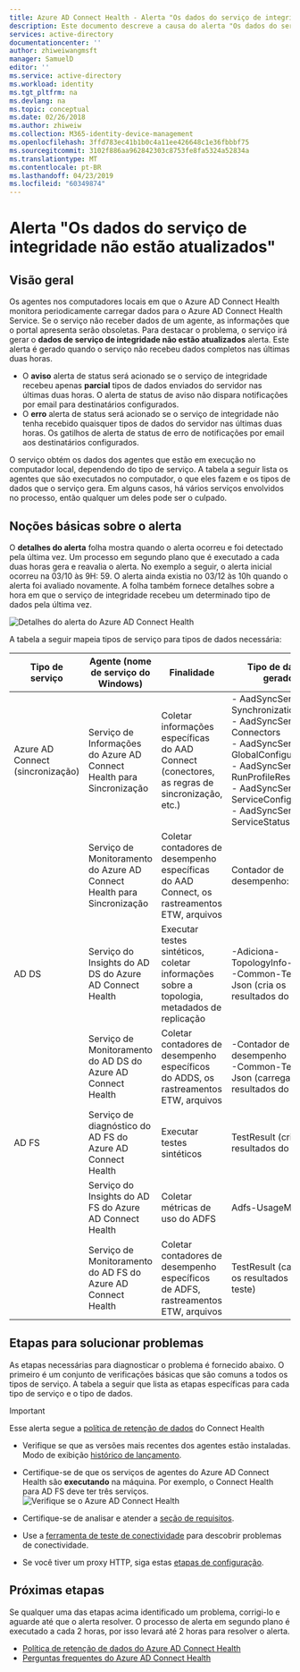 ```yaml
---
title: Azure AD Connect Health - Alerta "Os dados do serviço de integridade não estão atualizados" | Microsoft Docs
description: Este documento descreve a causa do alerta "Os dados do serviço de integridade não estão atualizados" e como solucioná-lo.
services: active-directory
documentationcenter: ''
author: zhiweiwangmsft
manager: SamuelD
editor: ''
ms.service: active-directory
ms.workload: identity
ms.tgt_pltfrm: na
ms.devlang: na
ms.topic: conceptual
ms.date: 02/26/2018
ms.author: zhiweiw
ms.collection: M365-identity-device-management
ms.openlocfilehash: 3ffd783ec41b1b0c4a11ee426648c1e36fbbbf75
ms.sourcegitcommit: 3102f886aa962842303c8753fe8fa5324a52834a
ms.translationtype: MT
ms.contentlocale: pt-BR
ms.lasthandoff: 04/23/2019
ms.locfileid: "60349874"
---
```

# <a name="health-service-data-is-not-up-to-date-alert"></a>Alerta "Os dados do serviço de integridade não estão atualizados"

## <a name="overview"></a>Visão geral

Os agentes nos computadores locais em que o Azure AD Connect Health monitora periodicamente carregar dados para o Azure AD Connect Health Service. Se o serviço não receber dados de um agente, as informações que o portal apresenta serão obsoletas. Para destacar o problema, o serviço irá gerar o **dados de serviço de integridade não estão atualizados** alerta. Este alerta é gerado quando o serviço não recebeu dados completos nas últimas duas horas.  

- O **aviso** alerta de status será acionado se o serviço de integridade recebeu apenas **parcial** tipos de dados enviados do servidor nas últimas duas horas. O alerta de status de aviso não dispara notificações por email para destinatários configurados. 
- O **erro** alerta de status será acionado se o serviço de integridade não tenha recebido quaisquer tipos de dados do servidor nas últimas duas horas. Os gatilhos de alerta de status de erro de notificações por email aos destinatários configurados.

O serviço obtém os dados dos agentes que estão em execução no computador local, dependendo do tipo de serviço. A tabela a seguir lista os agentes que são executados no computador, o que eles fazem e os tipos de dados que o serviço gera. Em alguns casos, há vários serviços envolvidos no processo, então qualquer um deles pode ser o culpado. 

## <a name="understanding-the-alert"></a>Noções básicas sobre o alerta

O **detalhes do alerta** folha mostra quando o alerta ocorreu e foi detectado pela última vez. Um processo em segundo plano que é executado a cada duas horas gera e reavalia o alerta. No exemplo a seguir, o alerta inicial ocorreu na 03/10 às 9H: 59. O alerta ainda existia no 03/12 às 10h quando o alerta foi avaliado novamente. A folha também fornece detalhes sobre a hora em que o serviço de integridade recebeu um determinado tipo de dados pela última vez. 
 
 ![Detalhes do alerta do Azure AD Connect Health](./media/how-to-connect-health-data-freshness/data-freshness-details.png)
 
A tabela a seguir mapeia tipos de serviço para tipos de dados necessária:

| Tipo de serviço | Agente (nome de serviço do Windows) | Finalidade | Tipo de dados gerado  |
| --- | --- | --- | --- |  
| Azure AD Connect (sincronização) | Serviço de Informações do Azure AD Connect Health para Sincronização | Coletar informações específicas do AAD Connect (conectores, as regras de sincronização, etc.) | - AadSyncService-SynchronizationRules <br />  - AadSyncService-Connectors <br /> - AadSyncService-GlobalConfigurations  <br />  - AadSyncService-RunProfileResults <br /> - AadSyncService-ServiceConfigurations <br /> - AadSyncService-ServiceStatus   |
|  | Serviço de Monitoramento do Azure AD Connect Health para Sincronização | Coletar contadores de desempenho específicas do AAD Connect, os rastreamentos ETW, arquivos | Contador de desempenho: |
| AD DS | Serviço do Insights do AD DS do Azure AD Connect Health | Executar testes sintéticos, coletar informações sobre a topologia, metadados de replicação |  -Adiciona-TopologyInfo-Json <br /> -Common-TestData-Json (cria os resultados do teste)   | 
|  | Serviço de Monitoramento do AD DS do Azure AD Connect Health | Coletar contadores de desempenho específicos do ADDS, os rastreamentos ETW, arquivos | -Contador de desempenho  <br /> -Common-TestData-Json (carrega os resultados do teste)  |
| AD FS | Serviço de diagnóstico do AD FS do Azure AD Connect Health | Executar testes sintéticos | TestResult (cria os resultados do teste) | 
| | Serviço do Insights do AD FS do Azure AD Connect Health  | Coletar métricas de uso do ADFS | Adfs-UsageMetrics |
| | Serviço de Monitoramento do AD FS do Azure AD Connect Health | Coletar contadores de desempenho específicos de ADFS, rastreamentos ETW, arquivos | TestResult (carrega os resultados do teste) |

## <a name="troubleshooting-steps"></a>Etapas para solucionar problemas 

As etapas necessárias para diagnosticar o problema é fornecido abaixo. O primeiro é um conjunto de verificações básicas que são comuns a todos os tipos de serviço. A tabela a seguir que lista as etapas específicas para cada tipo de serviço e o tipo de dados. 

> [!IMPORTANT] 
> Esse alerta segue a [política de retenção de dados](reference-connect-health-user-privacy.md#data-retention-policy) do Connect Health

* Verifique se que as versões mais recentes dos agentes estão instaladas. Modo de exibição [histórico de lançamento](reference-connect-health-version-history.md). 
* Certifique-se de que os serviços de agentes do Azure AD Connect Health são **executando** na máquina. Por exemplo, o Connect Health para AD FS deve ter três serviços.
  ![Verifique se o Azure AD Connect Health](./media/how-to-connect-health-agent-install/install5.png)

* Certifique-se de analisar e atender a [ seção de requisitos](how-to-connect-health-agent-install.md#requirements).
* Use a [ferramenta de teste de conectividade](how-to-connect-health-agent-install.md#test-connectivity-to-azure-ad-connect-health-service) para descobrir problemas de conectividade.
* Se você tiver um proxy HTTP, siga estas [etapas de configuração](how-to-connect-health-agent-install.md#configure-azure-ad-connect-health-agents-to-use-http-proxy). 


## <a name="next-steps"></a>Próximas etapas
Se qualquer uma das etapas acima identificado um problema, corrigi-lo e aguarde até que o alerta resolver. O processo de alerta em segundo plano é executado a cada 2 horas, por isso levará até 2 horas para resolver o alerta. 

* [Política de retenção de dados do Azure AD Connect Health](reference-connect-health-user-privacy.md#data-retention-policy)
* [Perguntas frequentes do Azure AD Connect Health](reference-connect-health-faq.md)
